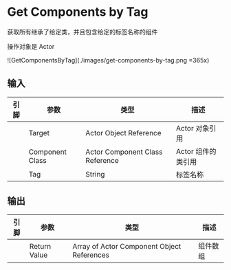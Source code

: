 # Get Components by Tag

获取所有继承了给定类，并且包含给定的标签名称的组件

操作对象是 Actor

![GetComponentsByTag](./images/get-components-by-tag.png =365x)

## 输入
| 引脚 | 参数 | 类型 | 描述 |
| -- | -- | -- | -- |
| <IconPin color="#00a8f4" /> | Target | Actor Object Reference | Actor 对象引用 |
| <IconPin color="#5700b6" /> | Component Class | Actor Component Class Reference | Actor 组件的类引用 |
| <IconPin color="#c77ff9" /> | Tag | String | 标签名称

## 输出
| 引脚 | 参数 | 类型 | 描述 |
| -- | -- | -- | -- |
| <IconArray color="#00a8f4" /> | Return Value | Array of Actor Component Object References | 组件数组